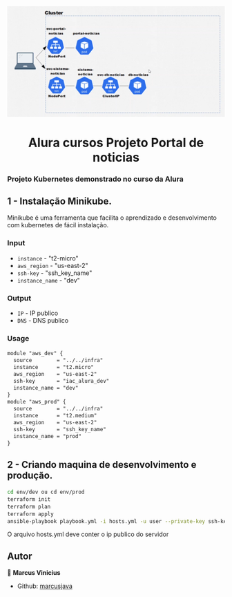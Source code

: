 <p>
  <img alt="Schema" src="./aluracursos.png" />
  
</p>

<h1 align="center">Alura cursos Projeto Portal de noticias </h1>

### Projeto Kubernetes demonstrado no curso da Alura

## 1 - Instalação Minikube.

Minikube é uma ferramenta que facilita o aprendizado e desenvolvimento com kubernetes de fácil instalação.

### Input

- `instance` - "t2-micro"
- `aws_region` - "us-east-2"
- `ssh-key` - "ssh_key_name"
- `instance_name` - "dev"

### Output

- `IP` - IP publico
- `DNS` - DNS publico

### Usage

```hcl
module "aws_dev" {
  source        = "../../infra"
  instance      = "t2.micro"
  aws_region    = "us-east-2"
  ssh-key       = "iac_alura_dev"
  instance_name = "dev"
}
module "aws_prod" {
  source        = "../../infra"
  instance      = "t2.medium"
  aws_region    = "us-east-2"
  ssh-key       = "ssh_key_name"
  instance_name = "prod"
}
```

## 2 - Criando maquina de desenvolvimento e produção.

```sh
cd env/dev ou cd env/prod
terraform init
terraform plan
terraform apply
ansible-playbook playbook.yml -i hosts.yml -u user --private-key ssh-key
```

O arquivo hosts.yml deve conter o ip publico do servidor

## Autor

👤 **Marcus Vinicius**

- Github: [marcusjava](https://github.com/marcusjava)
